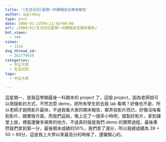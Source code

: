 ```yaml
---
title: '[生活日記]星期一的網路安全期末報告'
author: appleboy
type: post
date: 2008-01-23T04:11:02+00:00
url: /2008/01/生活日記星期一的網路安全期末報告/
bot_views:
  - 344
views:
  - 1314
dsq_thread_id:
  - 262779929
categories:
  - 中正大學
  - 生活日記
tags:
  - 中正大學

---
```

這星期一，是我這學期最後一科期末的 project 了，這個 project，因為老師說可以用錄影的方式，不然怎麼 demo，把所有學生抓去我 lab 看嗎？好像也不是，所以老師才說用影片最快，不過我看大家的期末報告，都弄投影片而已，好像沒啥看到影片，跟實做方面，而我們這組，晚上花了一個多小時吧，錄製好影片，拿到課堂上放，裡面還蠻多搞笑的地方，不過真的就是我們 demo 的實際過程，最後果然我們拿到第一分，最後期末成績的50%，我們拿了滿分，所以我總成績為 39 + 50 = 89分，這是我上大學以來最高分的時候了，還蠻開心的。